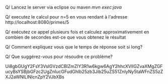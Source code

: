 Q/ Lancez le server via eclipse ou maven *mvn exec:java*

Q/ executez le calcul pour n=5 en vous rendant à l'adresse http://localhost:8080/primes/5

Q/ exécutez ce appel plusieurs fois et calculez approximativement en combien de secondes est-ce que vous obtenez le résultat 

Q/ Comment expliquez vous que le temps de réponse soit si long?

Q/ Que suggérez-vous pour résoudre ce problème?

Ui8gbGUgY2FsY3VsIGVzdCBlZmZlY3R1w6kgw6AgY2hhcXVlIGZvaXMgZGFucyBsYSBjbGFzc2UgZnIucGFudGhlb25zb3Jib25uZS51ZnIyNy5taWFnZS5zZXJ2aWNlLlNlcnZpY2VJbXBs